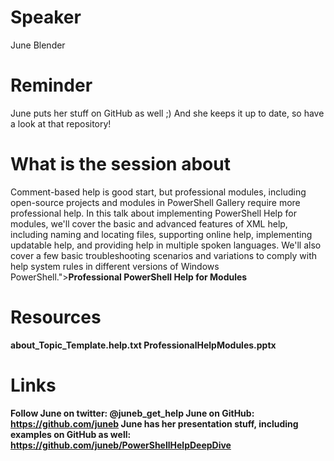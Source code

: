 Speaker
==========
June Blender

Reminder
=======
June puts her stuff on GitHub as well ;) And she keeps it up to date, so have a look at that repository! 

What is the session about
=======
Comment-based help is good start, but professional modules, including open-source projects and modules in PowerShell Gallery require more professional help.
In this talk about implementing PowerShell Help for modules, we'll cover the basic and advanced features of XML help, including naming and locating files, supporting online help, implementing updatable help, and providing help in multiple spoken languages. We'll also cover a few basic troubleshooting scenarios and variations to comply with help system rules in different versions of Windows PowerShell."><strong>Professional PowerShell Help for Modules

Resources
=======
about_Topic_Template.help.txt
ProfessionalHelpModules.pptx


Links
=====
Follow June on twitter: @juneb_get_help
June on GitHub: https://github.com/juneb
June has her presentation stuff, including examples on GitHub as well: https://github.com/juneb/PowerShellHelpDeepDive